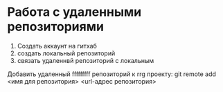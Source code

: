 # Работа с удаленными репозиториями
1. Создать аккаунт на гитхаб
2. создать локальный репозиторий
3. связать удаленнвй репозиторий с локальным

Добавить удаленный fffffffff репозиторий к rrg проекту: git remote add <имя для репозитория> <url-адрес репозитория>